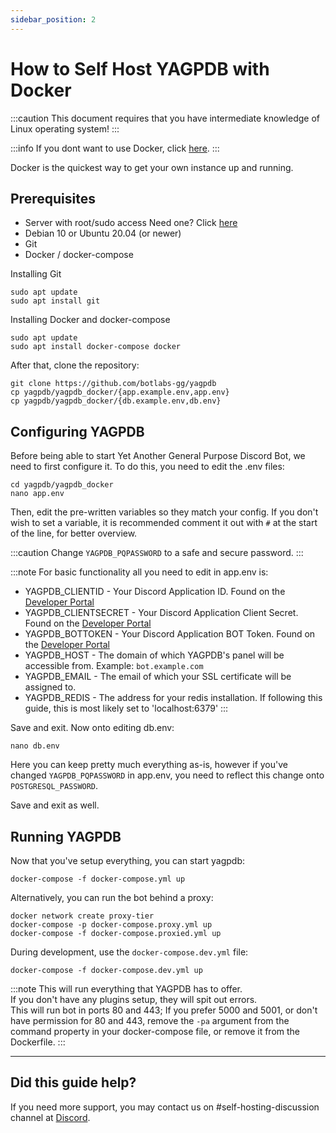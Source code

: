 ```yaml
---
sidebar_position: 2
---
```


# How to Self Host YAGPDB with Docker

:::caution
This document requires that you have intermediate knowledge of Linux operating system!
:::

:::info
If you dont want to use Docker, click [here](./selfhostyag).
:::

Docker is the quickest way to get your own instance up and running.

## Prerequisites

- Server with root/sudo access Need one? Click [here](/resources/hostingproviders)
- Debian 10 or Ubuntu 20.04 (or newer)
- Git
- Docker / docker-compose

Installing Git
```
sudo apt update
sudo apt install git
```

Installing Docker and docker-compose
```
sudo apt update
sudo apt install docker-compose docker
```

After that, clone the repository:
```
git clone https://github.com/botlabs-gg/yagpdb
cp yagpdb/yagpdb_docker/{app.example.env,app.env}
cp yagpdb/yagpdb_docker/{db.example.env,db.env}
```

## Configuring YAGPDB

Before being able to start Yet Another General Purpose Discord Bot, we need to first configure it. To do this, you need to edit the .env files:

```
cd yagpdb/yagpdb_docker
nano app.env
```

Then, edit the pre-written variables so they match your config. If you don't wish to set a variable, it is recommended comment it out with `#` at the start of the line, for better overview.

:::caution
Change `YAGPDB_PQPASSWORD` to a safe and secure password.
:::

:::note
For basic functionality all you need to edit in app.env is:

- YAGPDB_CLIENTID - Your Discord Application ID. Found on the [Developer Portal](https://discord.com/developers)
- YAGPDB_CLIENTSECRET - Your Discord Application Client Secret. Found on the [Developer Portal](https://discord.com/developers)
- YAGPDB_BOTTOKEN - Your Discord Application BOT Token. Found on the [Developer Portal](https://discord.com/developers)
- YAGPDB_HOST - The domain of which YAGPDB's panel will be accessible from. Example: `bot.example.com`
- YAGPDB_EMAIL - The email of which your SSL certificate will be assigned to.
- YAGPDB_REDIS - The address for your redis installation. If following this guide, this is most likely set to 'localhost:6379'
:::

Save and exit. Now onto editing db.env:
```
nano db.env
```

Here you can keep pretty much everything as-is, however if you've changed `YAGPDB_PQPASSWORD` in app.env, you need to reflect this change onto `POSTGRESQL_PASSWORD`.

Save and exit as well.

## Running YAGPDB

Now that you've setup everything, you can start yagpdb:

```
docker-compose -f docker-compose.yml up
```

Alternatively, you can run the bot behind a proxy:

```
docker network create proxy-tier
docker-compose -p docker-compose.proxy.yml up
docker-compose -f docker-compose.proxied.yml up
```

During development, use the `docker-compose.dev.yml` file:

```
docker-compose -f docker-compose.dev.yml up
```

:::note
This will run everything that YAGPDB has to offer.  
If you don't have any plugins setup, they will spit out errors.  
This will run bot in ports 80 and 443; If you prefer 5000 and 5001, or don't have permission for 80 and 443,
remove the `-pa` argument from the command property in your docker-compose file, or remove it from the Dockerfile.
:::

---

## Did this guide help?
If you need more support, you may contact us on #self-hosting-discussion channel at [Discord](https://discord.gg/4udtcA5).
